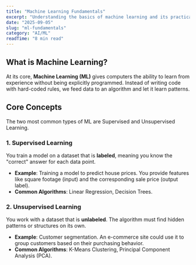 ```yaml
---
title: "Machine Learning Fundamentals"
excerpt: "Understanding the basics of machine learning and its practical applications."
date: "2025-09-05"
slug: "ml-fundamentals"
category: "AI/ML"
readTime: "8 min read"
---
```


## What is Machine Learning?

At its core, **Machine Learning (ML)** gives computers the ability to learn from experience without being explicitly programmed. Instead of writing code with hard-coded rules, we feed data to an algorithm and let it learn patterns.

## Core Concepts

The two most common types of ML are Supervised and Unsupervised Learning.

### 1. Supervised Learning
You train a model on a dataset that is **labeled**, meaning you know the "correct" answer for each data point.

* **Example**: Training a model to predict house prices. You provide features like square footage (input) and the corresponding sale price (output label).
* **Common Algorithms**: Linear Regression, Decision Trees.

### 2. Unsupervised Learning
You work with a dataset that is **unlabeled**. The algorithm must find hidden patterns or structures on its own.

* **Example**: Customer segmentation. An e-commerce site could use it to group customers based on their purchasing behavior.
* **Common Algorithms**: K-Means Clustering, Principal Component Analysis (PCA).